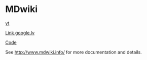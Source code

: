 MDwiki
======
[yt](https://www.youtube.com/watch?v=splc-CcIWRk)

[Link google.lv](https://www.google.lv/)

[Code](mdwiki.html#!info.md)

See http://www.mdwiki.info/ for more documentation and details.

